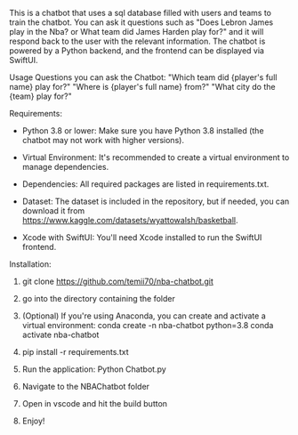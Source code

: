 This is a chatbot that uses a sql database filled with users and teams to train the chatbot. You can ask it questions such as "Does Lebron James play in the Nba? or What team did James Harden play for?" and it will respond back to the user with the relevant information. The chatbot is powered by a Python backend, and the frontend can be displayed via SwiftUI.

Usage Questions you can ask the Chatbot:
"Which team did {player's full name} play for?"
"Where is {player's full name} from?"
"What city do the {team} play for?"


Requirements:
- Python 3.8 or lower: Make sure you have Python 3.8 installed (the chatbot may not work with higher versions).

- Virtual Environment: It's recommended to create a virtual environment to manage dependencies.

- Dependencies: All required packages are listed in requirements.txt.

- Dataset: The dataset is included in the repository, but if needed, you can download it from https://www.kaggle.com/datasets/wyattowalsh/basketball.

- Xcode with SwiftUI: You'll need Xcode installed to run the SwiftUI frontend.



Installation:

1) git clone https://github.com/temii70/nba-chatbot.git

2) go into the directory containing the folder

3) (Optional) If you're using Anaconda, you can create and activate a virtual environment:
    conda create -n nba-chatbot python=3.8
    conda activate nba-chatbot

4) pip install -r requirements.txt

5) Run the application:
    Python Chatbot.py

6) Navigate to the NBAChatbot folder

7) Open in vscode and hit the build button

8) Enjoy!